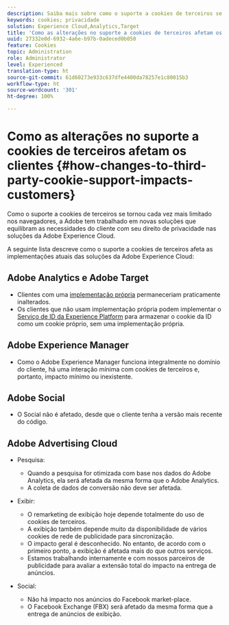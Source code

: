 ```yaml
---
description: Saiba mais sobre como o suporte a cookies de terceiros se tornou cada vez mais limitado nos navegadores.
keywords: cookies; privacidade
solution: Experience Cloud,Analytics,Target
title: 'Como as alterações no suporte a cookies de terceiros afetam os clientes '
uuid: 27332e0d-6932-4a6e-b97b-0adeced0b050
feature: Cookies
topic: Administration
role: Administrator
level: Experienced
translation-type: ht
source-git-commit: 61d60273e933c637dfe4400da78257e1c80015b3
workflow-type: ht
source-wordcount: '301'
ht-degree: 100%

---
```



# Como as alterações no suporte a cookies de terceiros afetam os clientes {#how-changes-to-third-party-cookie-support-impacts-customers}

Como o suporte a cookies de terceiros se tornou cada vez mais limitado nos navegadores, a Adobe tem trabalhado em novas soluções que equilibram as necessidades do cliente com seu direito de privacidade nas soluções da Adobe Experience Cloud.

A seguinte lista descreve como o suporte a cookies de terceiros afeta as implementações atuais das soluções da Adobe Experience Cloud:

## Adobe Analytics e Adobe Target

* Clientes com uma [implementação própria](/help/interface/cookies/cookies-first-party.md) permaneceriam praticamente inalterados.
* Os clientes que não usam implementação própria podem implementar o [Serviço de ID da Experience Platform](https://docs.adobe.com/content/help/pt-BR/id-service/using/implementation/implementation-guides.html) para armazenar o cookie da ID como um cookie próprio, sem uma implementação própria.

## Adobe Experience Manager

* Como o Adobe Experience Manager funciona integralmente no domínio do cliente, há uma interação mínima com cookies de terceiros e, portanto, impacto mínimo ou inexistente.

## Adobe Social

* O Social não é afetado, desde que o cliente tenha a versão mais recente do código.

## Adobe Advertising Cloud

* Pesquisa:

   * Quando a pesquisa for otimizada com base nos dados do Adobe Analytics, ela será afetada da mesma forma que o Adobe Analytics.
   * A coleta de dados de conversão não deve ser afetada.

* Exibir:

   * O remarketing de exibição hoje depende totalmente do uso de cookies de terceiros.
   * A exibição também depende muito da disponibilidade de vários cookies de rede de publicidade para sincronização.
   * O impacto geral é desconhecido. No entanto, de acordo com o primeiro ponto, a exibição é afetada mais do que outros serviços.
   * Estamos trabalhando internamente e com nossos parceiros de publicidade para avaliar a extensão total do impacto na entrega de anúncios.

* Social:

   * Não há impacto nos anúncios do Facebook market-place.
   * O Facebook Exchange (FBX) será afetado da mesma forma que a entrega de anúncios de exibição.
